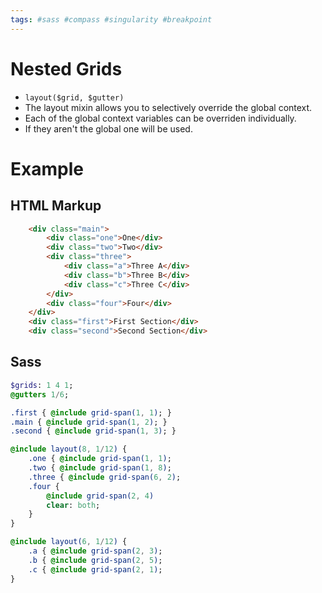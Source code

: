 ```yaml
---
tags: #sass #compass #singularity #breakpoint
---
```


# Nested Grids

- `layout($grid, $gutter)`
- The layout mixin allows you to selectively override the global context.
- Each of the global context variables can be overriden individually.
- If they aren't the global one will be used.

# Example

## HTML Markup

```html
    <div class="main">
		<div class="one">One</div>
		<div class="two">Two</div>
		<div class="three">
			<div class="a">Three A</div>
			<div class="b">Three B</div>
			<div class="c">Three C</div>
		</div>
		<div class="four">Four</div>
	</div>
	<div class="first">First Section</div>
	<div class="second">Second Section</div>
```

## Sass

```sass
$grids: 1 4 1;
@gutters 1/6;

.first { @include grid-span(1, 1); }
.main { @include grid-span(1, 2); }
.second { @include grid-span(1, 3); }

@include layout(8, 1/12) {
    .one { @include grid-span(1, 1);
    .two { @include grid-span(1, 8);
    .three { @include grid-span(6, 2);
    .four {
        @include grid-span(2, 4)
        clear: both;
    }
}

@include layout(6, 1/12) {
    .a { @include grid-span(2, 3);
    .b { @include grid-span(2, 5);
    .c { @include grid-span(2, 1);
}
```